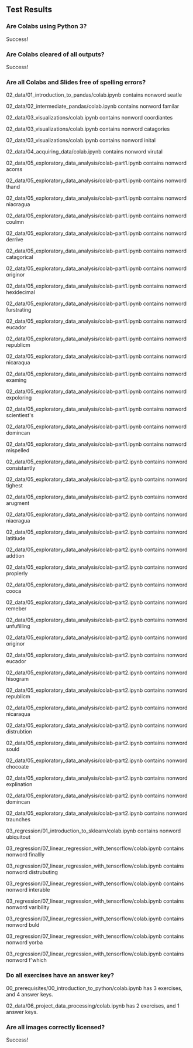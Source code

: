 ## Test Results


### Are Colabs using Python 3?
Success!

### Are Colabs cleared of all outputs?
Success!

### Are all Colabs and Slides free of spelling errors?
02_data/01_introduction_to_pandas/colab.ipynb contains nonword seatle

02_data/02_intermediate_pandas/colab.ipynb contains nonword familar

02_data/03_visualizations/colab.ipynb contains nonword coordiantes

02_data/03_visualizations/colab.ipynb contains nonword catagories

02_data/03_visualizations/colab.ipynb contains nonword inital

02_data/04_acquiring_data/colab.ipynb contains nonword virutal

02_data/05_exploratory_data_analysis/colab-part1.ipynb contains nonword acorss

02_data/05_exploratory_data_analysis/colab-part1.ipynb contains nonword thand

02_data/05_exploratory_data_analysis/colab-part1.ipynb contains nonword niacragua

02_data/05_exploratory_data_analysis/colab-part1.ipynb contains nonword coulmn

02_data/05_exploratory_data_analysis/colab-part1.ipynb contains nonword derrive

02_data/05_exploratory_data_analysis/colab-part1.ipynb contains nonword catagorical

02_data/05_exploratory_data_analysis/colab-part1.ipynb contains nonword originor

02_data/05_exploratory_data_analysis/colab-part1.ipynb contains nonword hexidecimal

02_data/05_exploratory_data_analysis/colab-part1.ipynb contains nonword furstrating

02_data/05_exploratory_data_analysis/colab-part1.ipynb contains nonword eucador

02_data/05_exploratory_data_analysis/colab-part1.ipynb contains nonword republicm

02_data/05_exploratory_data_analysis/colab-part1.ipynb contains nonword nicaraqua

02_data/05_exploratory_data_analysis/colab-part1.ipynb contains nonword examing

02_data/05_exploratory_data_analysis/colab-part1.ipynb contains nonword expoloring

02_data/05_exploratory_data_analysis/colab-part1.ipynb contains nonword scientiest's

02_data/05_exploratory_data_analysis/colab-part1.ipynb contains nonword domincan

02_data/05_exploratory_data_analysis/colab-part1.ipynb contains nonword mispelled

02_data/05_exploratory_data_analysis/colab-part2.ipynb contains nonword consistantly

02_data/05_exploratory_data_analysis/colab-part2.ipynb contains nonword tighest

02_data/05_exploratory_data_analysis/colab-part2.ipynb contains nonword arugment

02_data/05_exploratory_data_analysis/colab-part2.ipynb contains nonword niacragua

02_data/05_exploratory_data_analysis/colab-part2.ipynb contains nonword latitiude

02_data/05_exploratory_data_analysis/colab-part2.ipynb contains nonword addtion

02_data/05_exploratory_data_analysis/colab-part2.ipynb contains nonword proplerly

02_data/05_exploratory_data_analysis/colab-part2.ipynb contains nonword cooca

02_data/05_exploratory_data_analysis/colab-part2.ipynb contains nonword remeber

02_data/05_exploratory_data_analysis/colab-part2.ipynb contains nonword unfufilling

02_data/05_exploratory_data_analysis/colab-part2.ipynb contains nonword originor

02_data/05_exploratory_data_analysis/colab-part2.ipynb contains nonword eucador

02_data/05_exploratory_data_analysis/colab-part2.ipynb contains nonword hisogram

02_data/05_exploratory_data_analysis/colab-part2.ipynb contains nonword republicm

02_data/05_exploratory_data_analysis/colab-part2.ipynb contains nonword nicaraqua

02_data/05_exploratory_data_analysis/colab-part2.ipynb contains nonword distrubtion

02_data/05_exploratory_data_analysis/colab-part2.ipynb contains nonword sould

02_data/05_exploratory_data_analysis/colab-part2.ipynb contains nonword chocoate

02_data/05_exploratory_data_analysis/colab-part2.ipynb contains nonword explination

02_data/05_exploratory_data_analysis/colab-part2.ipynb contains nonword domincan

02_data/05_exploratory_data_analysis/colab-part2.ipynb contains nonword traunches

03_regression/01_introduction_to_sklearn/colab.ipynb contains nonword ubiquitout

03_regression/07_linear_regression_with_tensorflow/colab.ipynb contains nonword finallly

03_regression/07_linear_regression_with_tensorflow/colab.ipynb contains nonword distrubuting

03_regression/07_linear_regression_with_tensorflow/colab.ipynb contains nonword interable

03_regression/07_linear_regression_with_tensorflow/colab.ipynb contains nonword varibility

03_regression/07_linear_regression_with_tensorflow/colab.ipynb contains nonword buld

03_regression/07_linear_regression_with_tensorflow/colab.ipynb contains nonword yorba

03_regression/07_linear_regression_with_tensorflow/colab.ipynb contains nonword f'which

### Do all exercises have an answer key?
00_prerequisites/00_introduction_to_python/colab.ipynb has 3 exercises, and 4 answer keys.

02_data/06_project_data_processing/colab.ipynb has 2 exercises, and 1 answer keys.

### Are all images correctly licensed?
Success!

